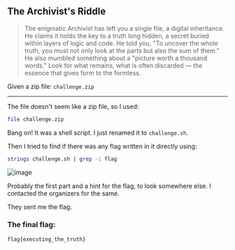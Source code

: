 
## The Archivist's Riddle

> The enigmatic Archivist has left you a single file, a digital inheritance. He claims it holds the key to a truth long hidden, a secret buried within layers of logic and code. He told you, "To uncover the whole truth, you must not only look at the parts but also the sum of them." He also mumbled something about a "picture worth a thousand words." Look for what remains, what is often discarded — the essence that gives form to the formless.

Given a zip file: `challenge.zip`

---

The file doesn't seem like a zip file, so I used:

```bash
file challenge.zip
````

Bang on! It was a shell script. I just renamed it to `challenge.sh`.

Then I tried to find if there was any flag written in it directly using:

```bash
strings challenge.sh | grep -i flag
```

![image](https://github.com/user-attachments/assets/077cb2c5-e16e-4239-bd0a-f39e87caa75d)

Probably the first part and a hint for the flag, to look somewhere else. I contacted the organizers for the same.

They sent me the flag.

### The final flag:

```bash
flag{executing_the_truth}
```

